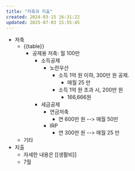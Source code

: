 ```yaml
---
title: "저축과 지출"
created: 2024-03-15 16:31:22
updated: 2025-07-03 15:55:45
---
```

  * 저축
    * {{table}}
      * 공제용 저축: 월 100만
        * 소득공제
          * 노란우산 
            * 소득 1억 원 이하, 300만 원 공제.
              * 매월 25 만
            * 소득 1억 원 초과 시, 200만 원
              * 166,666원
        * 세금공제
          * 연금저축
            * 연 600만 원 --> 매월 50만
          * IRP
            * 연 300만 원 --> 매월 25 만
    * 기타
  * 지출 
    * 자세한 내용은 [[생활비]]
    * 7월